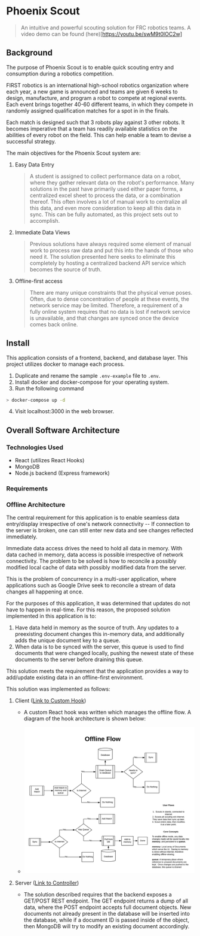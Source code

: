 # Phoenix Scout

> An intuitive and powerful scouting solution for FRC robotics teams. A video demo can be found (here)[https://youtu.be/swM9t0lOC2w]

## Background

The purpose of Phoenix Scout is to enable quick scouting entry and consumption during a robotics competition.

FIRST robotics is an international high-school robotics organization where each year, a new game is announced and teams are given 6 weeks to design, manufacture, and program a robot to compete at regional events. Each event brings together 40-60 different teams, in which they compete in randomly assigned qualification matches for a spot in in the finals.

Each match is designed such that 3 robots play against 3 other robots. It becomes imperative that a team has readily available statistics on the abilities of every robot on the field. This can help enable a team to devise a successful strategy.

The main objectives for the Phoenix Scout system are:

1.  Easy Data Entry

    > A student is assigned to collect performance data on a robot, where they gather relevant data on the robot's performance. Many solutions in the past have primarily used either paper forms, a centralized excel sheet to process the data, or a combination thereof. This often involves a lot of manual work to centralize all this data, and even more consideration to keep all this data in sync. This can be fully automated, as this project sets out to accomplish.

2.  Immediate Data Views

    > Previous solutions have always required some element of manual work to process raw data and put this into the hands of those who need it. The solution presented here seeks to eliminate this completely by hosting a centralized backend API service which becomes the source of truth.

3.  Offline-first access
    > There are many unique constraints that the physical venue poses. Often, due to dense concentration of people at these events, the network service may be limited. Therefore, a requirement of a fully online system requires that no data is lost if network service is unavailable, and that changes are synced once the device comes back online.

## Install

This application consists of a frontend, backend, and database layer. This project utilizes docker to manage each process.

1. Duplicate and rename the sample `.env-example` file to `.env`.
2. Install docker and docker-compose for your operating system.
3. Run the following command

```sh
> docker-compose up -d
```

4. Visit localhost:3000 in the web browser.

## Overall Software Architecture

### Technologies Used

- React (utilizes React Hooks)
- MongoDB
- Node.js backend (Express framework)

### Requirements

### Offline Architecture

The central requirement for this application is to enable seamless data entry/display irrespective of one's network connectivity -- If connection to the server is broken, one can still enter new data and see changes reflected immediately.

Immediate data access drives the need to hold all data in memory. With data cached in memory, data access is possible irrespective of network connectivity. The problem to be solved is how to reconcile a possibly modified local cache of data with possibly modified data from the server.

This is the problem of concurrency in a multi-user application, where applications such as Google Drive seek to reconcile a stream of data changes all happening at once.

For the purposes of this application, it was determined that updates do not have to happen in real-time. For this reason, the proposed solution implemented in this application is to:

1. Have data held in memory as the source of truth. Any updates to a preexisting document changes this in-memory data, and additionally adds the unique document key to a queue.
2. When data is to be synced with the server, this queue is used to find documents that were changed locally, pushing the newest state of these documents to the server before draining this queue.

This solution meets the requirement that the application provides a way to add/update existing data in an offline-first environment.

This solution was implemented as follows:

1. Client ([Link to Custom Hook](frontend/src/store/usePersistReducer.tsx))

   - A custom React hook was written which manages the offline flow. A diagram of the hook architecture is shown below:

   - ![Offline Flow](docs/offline-flow.jpeg)

2. Server ([Link to Controller](server/src/controllers/matches.ts))
   - The solution described requires that the backend exposes a GET/POST REST endpoint. The GET endpoint returns a dump of all data, where the POST endpoint accepts full document objects. New documents not already present in the database will be inserted into the database, while if a document ID is passed inside of the object, then MongoDB will try to modify an existing document accordingly.
     <!-- 
     The Node.js server is built with Composabilitity and Modularity in mind. The overarching goal is to design a server as a composition of logically separated modules. The rest of this readme will be focused around explaining the rationale for the separation of concerns chosen.

## General Module Architecture

As one of the main priorities is designing with Modularity in mind, a standardized module structure was deemed necessary.

Inspiration was taken from Angular's Style of Dependency Injection, whereby a module's specific implementation should be abstracted away from any of it's consumers. More details about can be found at [Angular.io's Docs](https://goo.gl/8sL2u5). Research led to three different ways do modularize a javascript codebase without typescript support. The three options ar summarized by Krzysztof Sztompka in this [Stack Overflow article](https://goo.gl/9N6Hpm).

Due to cleanliness, a modularization system (built on middlewares) was chosen to work as follows.

```javascript
// Module.js
module.exports = function(app) {
  // The app parameter is a representation of the Express.js app, and thus any server settings
  // can be accessed in this Module Middleware.

  // This return function with these parameters represents an Express.js middleware.
  // Used with app.use() in the consumer of this Module Middleware
  return function(req, res, next) {
    // Perform Middleware functions here.  Call next() to move onto subsequent middlewares/routes.
    next()
  }
}
```

Once the module is created, it is then incorporated into the top-level application in the following manner.

```javascript
var moduleName = require("<./path/to/module>")(app)
app.use(moduleName)
```

That's it! With one line of code, the module is incorporated into the main application. This method of modularity proved to be the cleanest implementation, and thus is the standard for use in this application.

## Routing Module

The core functionality of an API backend is to listen to routes and serve corresponding API responses. Two primary areas of concern are important to the routing layer:

1.  Control of route endpoint names
2.  Implementation of correct route behavior

While most Express.js tutorials combine these two listed goals into one file, a cleaner implementation was suggested at [Code Mentor](https://goo.gl/eB7dmZ), which splits these into two further modularized concepts.

The Routing module is designed as follows:

```javascript
// user.route.js
module.exports = function(app) {
  app.route("/login").post(usersController.authenticateUser)
  app.route("/register").post(usersController.registerUser)
  app.route("/me").post(auth, usersController.me)
}
```

As you can see, the top level of this module provides a very clean implementation of the routing logic, with specific functional implementation given over to the controller. This provides for a very clean and intuitive routing implementation. It is then the responsibility of the controller to handle database calls and forming the API response. One route module is created per resource entity, as dictated by business logic (ie: Users, Parts, Machines, etc...). One thing to note: this routing logic does not adhere strictly to the above mentioned Module Middleware format (ie: returning `function(req, res, next)`, because routes are the last thing called in the request process. Future implementations may revert to the aforementioned standard so as to allow for logging processes after the API response has been sent.

## MongoDB Module

### Background

Integral to the functioning of this application is a persistant database. When deciding on a way to persist data, there are many choices to be made. The highest-level choice is between Relational databases(RDBs) and Non-relational databases. While this is a large topic in it's own right, two primary ways to start the choice process is by modeling the data interaction via an [Entity-Relationship model(ER)](https://en.wikipedia.org/wiki/Entity%E2%80%93relationship_model). This helps to arrive at a solid understanding of the data being stored, and is a great place to start. Below is a model of the proposed ER diagram for this application (This project is still in development, so not all functionality is instituted).

<img src="https://raw.githubusercontent.com/adamgarcia4/phoenixPartsExpress/master/Phoenix%20Parts%20ER.jpeg" alt="ER Diagream" width="700">

While an ER model is formally used for relational databases, due to connections in the ER diagram translating directly to primary/foreign keys in the RDBs, it is also very convenient even if a non-relational database is chosen. This is because, there are two ways for a Non-relational database to be implemented. In fact, a proper implementation of a non-relational database can have both types of implementations: Embedded vs. Reference. A full coverage of the advantages/tradeoffs of each can be found in this [Microsoft Talk](https://goo.gl/grasnP).

In my project, I made the decision to use the Non-relational database known as MongoDb. My choice of using MongoDb is for the added flexibility that MongoDb provides a developer in data-modeling. There is a big misconception that MongoDb is `Schema-less`. While it is true that, at the database layer, MongoDb does not enforce a particular schema, it is a best-practice for a developer to enforce a schema at the application-layer. This ensures consistency across documents in a collection.

To achieve this, a widely popular Object Document Modeling npm package known as [Mongoose](http://mongoosejs.com/) is used.

### MongoDb Module Implementation

Again, the standardized Module implementation is used, as detailed in the Module Architecture Section. Within this module, are all the database connection-related logic, which is all handled by Mongoose. Mongoose is implemented as a singleton, meaning that the package does not place a restriction on placing all MongoDB-related logic (ie: Schema and Model definitions) in the same middleware. Therefore it was chosen to declare the Mongoose Schemas and Models within their respective controllers (ie: user.controller.js contains a `require('./path/to/mongoose-model')`.

## Future Endeavors

- Currently, User Authentication works using JWTs. If there is a need to extend functionality beyond MongoDB support, Passport.js may be used for User Auth.
- Socket.io Session Handling to support real-time chatroom functionality.
- AWS S3 storage for all media/pdf/picture uploads.

# Associated Links

https://12factor.net/config
https://stackoverflow.com/questions/18880142/access-app-variable-inside-of-expressjs-connectjs-middleware
https://expressjs.com/en/guide/writing-middleware.html
https://stackoverflow.com/questions/34468395/express-call-a-middleware-from-another-middleware

https://www.npmjs.com/package/performant-array-to-tree
https://stackoverflow.com/questions/22367711/construct-hierarchy-tree-from-flat-list-with-parent-field
https://stackoverflow.com/questions/6232753/convert-delimited-string-into-hierarchical-json-with-jquery
https://gist.github.com/lineus/99c9e574fdefc2c84b932b6e949c7c8e

https://docs.mongodb.com/ecosystem/use-cases/storing-comments/
http://blog.ijasoneverett.com/2013/11/getting-started-with-mongoose-and-node-js-a-sample-comments-system/
https://www.mongodb.com/blog/post/thinking-documents-part-1?jmp=docs&_ga=2.218000982.134088568.1521985698-1047311511.1521985698

https://docs.mongodb.com/ecosystem/use-cases/storing-comments/
https://stackoverflow.com/questions/46019926/updating-slug-with-mongoose-presave

https://stackoverflow.com/questions/3923015/remove-leading-comma-from-a-string

This is how I set up my JWT auth system:
https://medium.freecodecamp.org/securing-node-js-restful-apis-with-json-web-tokens-9f811a92bb52

This is the Team 4 Scouting solution [Create React App](https://github.com/facebook/create-react-app).

## Helpful Links

setting up frontend with webpack: https://medium.com/@atingenkay/webpack-4-react-with-typescript-996eb78ff348

setting up backend, and getting shared modules to work:
http://engineering.conversantmedia.com/technology/2019/10/01/typescript-hot-reload/

https://tylermcginnis.com/react-router-cannot-get-url-refresh/

## Available Scripts

In the project directory, you can run:

### `yarn start`

Runs the app in the development mode.<br />
Open [http://localhost:3000](http://localhost:3000) to view it in the browser.

The page will reload if you make edits.<br />
You will also see any lint errors in the console.

### `yarn test`

Launches the test runner in the interactive watch mode.<br />
See the section about [running tests](https://facebook.github.io/create-react-app/docs/running-tests) for more information.

### `yarn build`

Builds the app for production to the `build` folder.<br />
It correctly bundles React in production mode and optimizes the build for the best performance.

The build is minified and the filenames include the hashes.<br />
Your app is ready to be deployed!

See the section about [deployment](https://facebook.github.io/create-react-app/docs/deployment) for more information.

### `yarn eject`

**Note: this is a one-way operation. Once you `eject`, you can’t go back!**

If you aren’t satisfied with the build tool and configuration choices, you can `eject` at any time. This command will remove the single build dependency from your project.

Instead, it will copy all the configuration files and the transitive dependencies (Webpack, Babel, ESLint, etc) right into your project so you have full control over them. All of the commands except `eject` will still work, but they will point to the copied scripts so you can tweak them. At this point you’re on your own.

You don’t have to ever use `eject`. The curated feature set is suitable for small and middle deployments, and you shouldn’t feel obligated to use this feature. However we understand that this tool wouldn’t be useful if you couldn’t customize it when you are ready for it.

## Learn More

You can learn more in the [Create React App documentation](https://facebook.github.io/create-react-app/docs/getting-started).

To learn React, check out the [React documentation](https://reactjs.org/). -->

